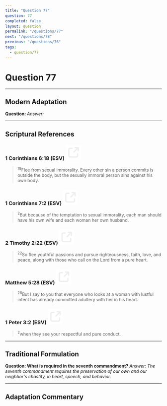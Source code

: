 ```yaml
---
title: "Question 77"
question: 77
completed: false
layout: question
permalink: "/questions/77"
next: "/questions/78"
previous: "/questions/76"
tags:
  - question/77
---
```

# Question 77
---
## Modern Adaptation
<strong>
    Question:
</strong>

<em>
    Answer:
</em>

---
## Scriptural References
### 1 Corinthians 6:18 (ESV) <a href="https://biblegateway.com/passage/?search=1+Corinthians+6%3A18&version=ESV"><img src="/assets/svg/link.svg"/></a>
> <sup>18</sup>Flee from sexual immorality. Every other sin a person commits is outside the body, but the sexually immoral person sins against his own body.

### 1 Corinthians 7:2 (ESV) <a href="https://biblegateway.com/passage/?search=1+Corinthians+7%3A2&version=ESV"><img src="/assets/svg/link.svg"/></a>
> <sup>2</sup>But because of the temptation to sexual immorality, each man should have his own wife and each woman her own husband.

### 2 Timothy 2:22 (ESV) <a href="https://biblegateway.com/passage/?search=2+Timothy+2%3A22&version=ESV"><img src="/assets/svg/link.svg"/></a>
> <sup>22</sup>So flee youthful passions and pursue righteousness, faith, love, and peace, along with those who call on the Lord from a pure heart.

### Matthew 5:28 (ESV) <a href="https://biblegateway.com/passage/?search=Matthew+5%3A28&version=ESV"><img src="/assets/svg/link.svg"/></a>
> <sup>28</sup>But I say to you that everyone who looks at a woman with lustful intent has already committed adultery with her in his heart.

### 1 Peter 3:2 (ESV) <a href="https://biblegateway.com/passage/?search=1+Peter+3%3A2&version=ESV"><img src="/assets/svg/link.svg"/></a>
> <sup>2</sup>when they see your respectful and pure conduct.

---
## Traditional Formulation
<strong>
    Question: What is required in the seventh commandment?
</strong>

<em>
    Answer: The seventh commandment requires the preservation of our own and our neighbor's chastity, in heart, speech, and behavior.
</em>

---
## Adaptation Commentary

